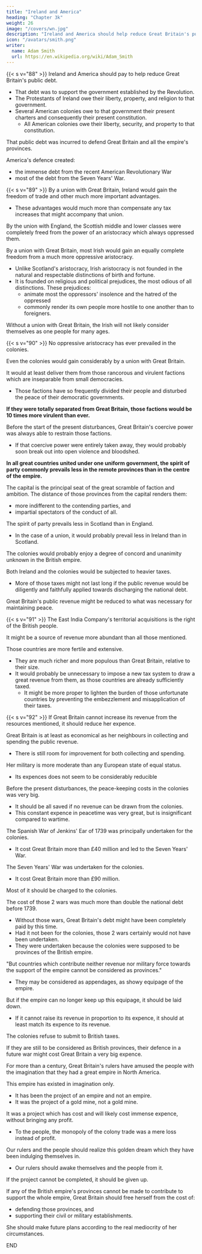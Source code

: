 ```yaml
---
title: "Ireland and America"
heading: "Chapter 3k"
weight: 26
image: "/covers/wn.jpg"
description: "Ireland and America should help reduce Great Britain's public debt"
icon: "/avatars/smith.png"
writer:
  name: Adam Smith
  url: https://en.wikipedia.org/wiki/Adam_Smith
---
```



{{< s v="88" >}} Ireland and America should pay to help reduce Great Britain's public debt.
- That debt was to support the government established by the Revolution.
- The Protestants of Ireland owe their liberty, property, and religion to that government.
- Several American colonies owe to that government their present charters and consequently their present constitution.
  - All American colonies owe their liberty, security, and property to that constitution.

That public debt was incurred to defend Great Britain and all the empire's provinces.

America's defence created:
- the immense debt from the recent American Revolutionary War
- most of the debt from the Seven Years' War.



{{< s v="89" >}} By a union with Great Britain, Ireland would gain the freedom of trade and other much more important advantages.
- These advantages would much more than compensate any tax increases that might accompany that union.

By the union with England, the Scottish middle and lower classes were completely freed from the power of an aristocracy which always oppressed them.

By a union with Great Britain, most Irish would gain an equally complete freedom from a much more oppressive aristocracy.
- Unlike Scotland's aristocracy, Irish aristocracy is not founded in the natural and respectable distinctions of birth and fortune.
- It is founded on religious and political prejudices, the most odious of all distinctions. These prejudices:
  - animate most the oppressors' insolence and the hatred of the oppressed
  - commonly render its own people more hostile to one another than to foreigners.
    
Without a union with Great Britain, the Irish will not likely consider themselves as one people for many ages.


{{< s v="90" >}} No oppressive aristocracy has ever prevailed in the colonies.

Even the colonies would gain considerably by a union with Great Britain.

It would at least deliver them from those rancorous and virulent factions which are inseparable from small democracies.
- Those factions have so frequently divided their people and disturbed the peace of their democratic governments.

**If they were totally separated from Great Britain, those factions would be 10 times more virulent than ever.**

Before the start of the present disturbances, Great Britain's coercive power was always able to restrain those factions.
- If that coercive power were entirely taken away, they would probably soon break out into open violence and bloodshed.

**In all great countries united under one uniform government, the spirit of party commonly prevails less in the remote provinces than in the centre of the empire.**

The capital is the principal seat of the great scramble of faction and ambition. The distance of those provinces from the capital renders them:
- more indifferent to the contending parties, and
- impartial spectators of the conduct of all.

The spirit of party prevails less in Scotland than in England.
- In the case of a union, it would probably prevail less in Ireland than in Scotland.

The colonies would probably enjoy a degree of concord and unanimity unknown in the British empire.

Both Ireland and the colonies would be subjected to heavier taxes.
- More of those taxes might not last long if the public revenue would be diligently and faithfully applied towards discharging the national debt.

Great Britain's public revenue might be reduced to what was necessary for maintaining peace.



{{< s v="91" >}} The East India Company's territorial acquisitions is the right of the British people.

It might be a source of revenue more abundant than all those mentioned.

Those countries are more fertile and extensive.
- They are much richer and more populous than Great Britain, relative to their size.
- It would probably be unnecessary to impose a new tax system to draw a great revenue from them, as those countries are already sufficiently taxed.
  - It might be more proper to lighten the burden of those unfortunate countries by preventing the embezzlement and misapplication of their taxes.


{{< s v="92" >}} If Great Britain cannot increase its revenue from the resources mentioned, it should reduce her expence.

<!-- it is impractical for  only remaining resource is to  -->

Great Britain is at least as economical as her neighbours in collecting and spending the public revenue.
- There is still room for improvement for both collecting and spending.

Her military is more moderate than any European state of equal status.
- Its expences does not seem to be considerably reducible 

<!-- None of those articles seem to admit of any  reduction of expence. -->

Before the present disturbances, the peace-keeping costs in the colonies was very big.
- It should be all saved if no revenue can be drawn from the colonies.
- This constant expence in peacetime was very great, but is insignificant compared to wartime.


The Spanish War of Jenkins' Ear of 1739 was principally undertaken for the colonies.
- It cost Great Britain more than £40 million and led to the Seven Years' War.

The Seven Years' War was undertaken for the colonies.
- It cost Great Britain more than £90 million.

Most of it should be charged to the colonies.

The cost of those 2 wars was much more than double the national debt before 1739.
- Without those wars, Great Britain's debt might have been completely paid by this time.
- Had it not been for the colonies, those 2 wars certainly would not have been undertaken.
- They were undertaken because the colonies were supposed to be provinces of the British empire.

"But countries which contribute neither revenue nor military force towards the support of the empire cannot be considered as provinces."
- They may be considered as appendages, as showy equipage of the empire.

But if the empire can no longer keep up this equipage, it should be laid down.
- If it cannot raise its revenue in proportion to its expence, it should at least match its expence to its revenue.

The colonies refuse to submit to British taxes.

If they are still to be considered as British provinces, their defence in a future war might cost Great Britain a very big expence.

For more than a century, Great Britain's rulers have amused the people with the imagination that they had a great empire in North America.

This empire has existed in imagination only.
- It has been the project of an empire and not an empire.
- It was the project of a gold mine, not a gold mine.

It was a project which has cost and will likely cost immense expence, without bringing any profit.
- To the people, the monopoly of the colony trade was a mere loss instead of profit.

Our rulers and the people should realize this golden dream which they have been indulging themselves in.
- Our rulers should awake themselves and the people from it.

If the project cannot be completed, it should be given up.

If any of the British empire's provinces cannot be made to contribute to support the whole empire, Great Britain should free herself from the cost of:
- defending those provinces, and
- supporting their civil or military establishments.

She should make future plans according to the real mediocrity of her circumstances.


END